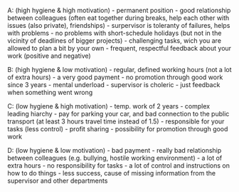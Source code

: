 A: (high hygiene & high motivation)
	- permanent position
	- good relationship between colleagues (often eat together during breaks, help each other with issues (also private), friendships)
	- surpervisor is toleranty of failures, helps with problems
	- no problems with short-schedule holidays (but not in the vicinity of deadlines of bigger projects)
	- challenging tasks, wich you are allowed to plan a bit by your own
	- frequent, respectful feedback about your work (positive and negative)

B: (high hygiene & low motivation)
	- regular, defined working hours (not a lot of extra hours)
	- a very good payment
	- no promotion through good work since 3 years
	- mental underload
	- supervisor is choleric
	- just feedback when something went wrong

C: (low hygiene & high motivation)
	- temp. work of 2 years
	- complex leading hiarchy
	- pay for parking your car, and bad connection to the public transport (at least 3 hours travel time instead  of 1.5)
	- responsible for your tasks (less control)
	- profit sharing
	- possibility for promotion through good work

D: (low hygiene & low motivation)
	- bad payment
	- really bad relationship between colleagues (e.g. bullying, hostile working environment)
	- a lot of extra hours
	- no responsibility for tasks
	- a lot of control and instructions on how to do things
	- less success, cause of missing information from the supervisor and other departments
